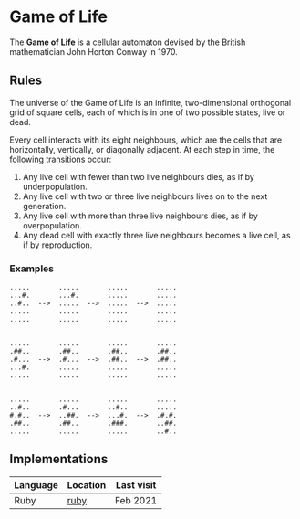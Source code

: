 # Game of Life

The **Game of Life** is a cellular automaton devised by the British mathematician John Horton Conway in 1970.

## Rules

The universe of the Game of Life is an infinite, two-dimensional orthogonal grid of square cells, each of which is in one of two possible states, live or dead.

Every cell interacts with its eight neighbours, which are the cells that are horizontally, vertically, or diagonally adjacent. At each step in time, the following transitions occur:

1. Any live cell with fewer than two live neighbours dies, as if by underpopulation.
2. Any live cell with two or three live neighbours lives on to the next generation.
3. Any live cell with more than three live neighbours dies, as if by overpopulation.
4. Any dead cell with exactly three live neighbours becomes a live cell, as if by reproduction.

### Examples

```
.....       .....       .....       .....
...#.       ...#.       .....       .....
..#..  -->  .....  -->  .....  -->  .....
.....       .....       .....       .....
.....       .....       .....       .....


.....       .....       .....       .....
.##..       .##..       .##..       .##..
.#...  -->  .#...  -->  .##..  -->  .##..
...#.       .....       .....       .....
.....       .....       .....       .....


.....       .....       .....       .....
..#..       .#...       ..#..       .....
#.#..  -->  ..##.  -->  ...#.  -->  .#.#.
.##..       .##..       .###.       ..##.
.....       .....       .....       ..#..
```

## Implementations

| Language | Location      | Last visit |
|----------|---------------|------------|
| Ruby     | [ruby](ruby/) | Feb 2021   |
